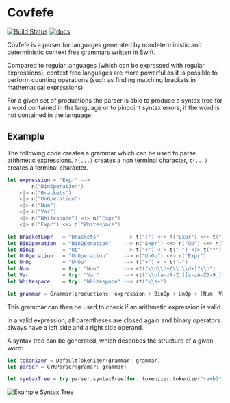 # Covfefe

[![Build Status](https://travis-ci.org/palle-k/Covfefe.svg?branch=master)](https://travis-ci.org/palle-k/Covfefe)
[![docs](https://cdn.rawgit.com/palle-k/Covfefe/66add420af3ce1801629d72ef0eedb9a30af584b/docs/badge.svg)](https://palle-k.github.io/Covfefe/)

Covfefe is a parser for languages generated by nondeterministic and deterministic context free grammars written in Swift.

Compared to regular languages (which can be expressed with regular expressions), context free languages are more powerful
as it is possible to perform counting operations (such as finding matching brackets in mathematical expressions).

For a given set of productions the parser is able to
produce a syntax tree for a word contained in the language
or to pinpoint syntax errors, if the word is not contained in the language.

## Example

The following code creates a grammar which can be used to parse arithmetic expressions.
`n(...)` creates a non terminal character, `t(...)` creates a terminal character.

```swift
let expression = "Expr" -->
	    n("BinOperation")
	<|> n("Brackets")
	<|> n("UnOperation")
	<|> n("Num")
	<|> n("Var")
	<|> n("Whitespace") <+> n("Expr")
	<|> n("Expr") <+> n("Whitespace")

let BracketExpr   = "Brackets"        --> t("(") <+> n("Expr") <+> t(")")
let BinOperation  = "BinOperation"    --> n("Expr") <+> n("Op") <+> n("Expr")
let BinOp         = "Op"              --> t("+") <|> t("-") <|> t("*") <|> t("/")
let UnOperation   = "UnOperation"     --> n("UnOp") <+> n("Expr")
let UnOp          = "UnOp"            --> t("+") <|> t("-")
let Num           = try! "Num"        --> rt("\\b\\d+(\\.\\d+)?\\b")
let Var           = try! "Var"        --> rt("\\b[a-zA-Z_][a-zA-Z0-9_]*\\b")
let Whitespace    = try! "Whitespace" --> rt("\\s+")

let grammar = Grammar(productions: expression + BinOp + UnOp + [Num, Var, BracketExpr, BinOperation, UnOperation, Whitespace], start: "Expr")
```

This grammar can then be used to check if an arithmetic expression is valid.

In a valid expression, all parentheses are closed again and 
binary operators always have a left side and a right side operand.

A syntax tree can be generated, which describes the structure of a given word:

 ```swift
 let tokenizer = DefaultTokenizer(grammar: grammar)
 let parser = CYKParser(gramar: grammar)
 
 let syntaxTree = try parser.syntaxTree(for: tokenizer.tokenize("(a+b)*(-c)"))
 ```

![Example Syntax Tree](https://cdn.rawgit.com/palle-k/Covfefe/master/example-syntax-tree.png)
